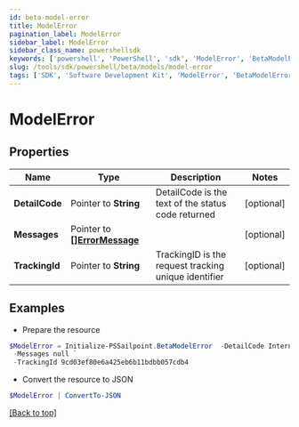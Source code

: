 ```yaml
---
id: beta-model-error
title: ModelError
pagination_label: ModelError
sidebar_label: ModelError
sidebar_class_name: powershellsdk
keywords: ['powershell', 'PowerShell', 'sdk', 'ModelError', 'BetaModelError'] 
slug: /tools/sdk/powershell/beta/models/model-error
tags: ['SDK', 'Software Development Kit', 'ModelError', 'BetaModelError']
---
```



# ModelError

## Properties

Name | Type | Description | Notes
------------ | ------------- | ------------- | -------------
**DetailCode** |  Pointer to **String** | DetailCode is the text of the status code returned | [optional] 
**Messages** |  Pointer to [**[]ErrorMessage**](error-message) |  | [optional] 
**TrackingId** |  Pointer to **String** | TrackingID is the request tracking unique identifier | [optional] 

## Examples

- Prepare the resource
```powershell
$ModelError = Initialize-PSSailpoint.BetaModelError  -DetailCode Internal Server Error `
 -Messages null `
 -TrackingId 9cd03ef80e6a425eb6b11bdbb057cdb4
```

- Convert the resource to JSON
```powershell
$ModelError | ConvertTo-JSON
```


[[Back to top]](#) 

